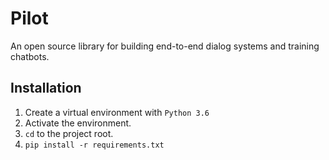 # Pilot
An open source library for building end-to-end dialog systems and training chatbots.

## Installation
1. Create a virtual environment with `Python 3.6`
2. Activate the environment.
3. `cd` to the project root.
4. `pip install -r requirements.txt`
